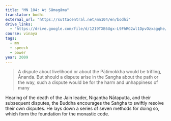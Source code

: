 ```yaml
---
title: "MN 104: At Sāmagāma"
translator: bodhi
external_url: "https://suttacentral.net/mn104/en/bodhi"
drive_links:
  - "https://drive.google.com/file/d/1219TXB6Ugx-L9FhRG2wl1DpvOzxagqhe/view?usp=drivesdk"
course: vinaya
tags:
  - mn
  - speech
  - power
year: 2009
---
```


> A dispute about livelihood or about the Pātimokkha would be trifling, Ānanda. But should a dispute arise in the Sangha about the path or the way, such a dispute would be for the harm and unhappiness of many

Hearing of the death of the Jain leader, Nigaṇṭha Nātaputta, and their subsequent disputes, the Buddha encourages the Saṅgha to swiftly resolve their own disputes. He lays down a series of seven methods for doing so, which form the foundation for the monastic code.
